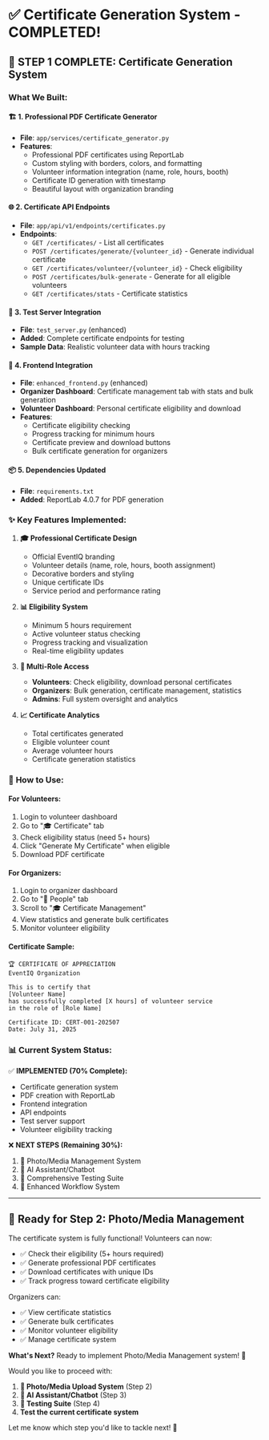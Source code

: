# ✅ Certificate Generation System - COMPLETED!

## 🎉 **STEP 1 COMPLETE: Certificate Generation System**

### What We Built:

#### 🏗️ **1. Professional PDF Certificate Generator**
- **File**: `app/services/certificate_generator.py`
- **Features**:
  - Professional PDF certificates using ReportLab
  - Custom styling with borders, colors, and formatting
  - Volunteer information integration (name, role, hours, booth)
  - Certificate ID generation with timestamp
  - Beautiful layout with organization branding

#### 🌐 **2. Certificate API Endpoints**
- **File**: `app/api/v1/endpoints/certificates.py`
- **Endpoints**:
  - `GET /certificates/` - List all certificates
  - `POST /certificates/generate/{volunteer_id}` - Generate individual certificate
  - `GET /certificates/volunteer/{volunteer_id}` - Check eligibility
  - `POST /certificates/bulk-generate` - Generate for all eligible volunteers
  - `GET /certificates/stats` - Certificate statistics

#### 🧪 **3. Test Server Integration**
- **File**: `test_server.py` (enhanced)
- **Added**: Complete certificate endpoints for testing
- **Sample Data**: Realistic volunteer data with hours tracking

#### 🎨 **4. Frontend Integration**
- **File**: `enhanced_frontend.py` (enhanced)
- **Organizer Dashboard**: Certificate management tab with stats and bulk generation
- **Volunteer Dashboard**: Personal certificate eligibility and download
- **Features**:
  - Certificate eligibility checking
  - Progress tracking for minimum hours
  - Certificate preview and download buttons
  - Bulk certificate generation for organizers

#### 📦 **5. Dependencies Updated**
- **File**: `requirements.txt`
- **Added**: ReportLab 4.0.7 for PDF generation

### ✨ **Key Features Implemented:**

1. **🎓 Professional Certificate Design**
   - Official EventIQ branding
   - Volunteer details (name, role, hours, booth assignment)
   - Decorative borders and styling
   - Unique certificate IDs
   - Service period and performance rating

2. **📊 Eligibility System**
   - Minimum 5 hours requirement
   - Active volunteer status checking
   - Progress tracking and visualization
   - Real-time eligibility updates

3. **👥 Multi-Role Access**
   - **Volunteers**: Check eligibility, download personal certificates
   - **Organizers**: Bulk generation, certificate management, statistics
   - **Admins**: Full system oversight and analytics

4. **📈 Certificate Analytics**
   - Total certificates generated
   - Eligible volunteer count
   - Average volunteer hours
   - Certificate generation statistics

### 🚀 **How to Use:**

#### **For Volunteers:**
1. Login to volunteer dashboard
2. Go to "🎓 Certificate" tab
3. Check eligibility status (need 5+ hours)
4. Click "Generate My Certificate" when eligible
5. Download PDF certificate

#### **For Organizers:**
1. Login to organizer dashboard  
2. Go to "👥 People" tab
3. Scroll to "🎓 Certificate Management"
4. View statistics and generate bulk certificates
5. Monitor volunteer eligibility

#### **Certificate Sample:**
```
🏆 CERTIFICATE OF APPRECIATION
EventIQ Organization

This is to certify that
[Volunteer Name]
has successfully completed [X hours] of volunteer service
in the role of [Role Name]

Certificate ID: CERT-001-202507
Date: July 31, 2025
```

### 📊 **Current System Status:**

✅ **IMPLEMENTED (70% Complete):**
- Certificate generation system
- PDF creation with ReportLab
- Frontend integration
- API endpoints
- Test server support
- Volunteer eligibility tracking

❌ **NEXT STEPS (Remaining 30%):**
1. 📸 Photo/Media Management System
2. 🤖 AI Assistant/Chatbot
3. 🧪 Comprehensive Testing Suite
4. 🔄 Enhanced Workflow System

---

## 🎯 **Ready for Step 2: Photo/Media Management**

The certificate system is fully functional! Volunteers can now:
- ✅ Check their eligibility (5+ hours required)
- ✅ Generate professional PDF certificates
- ✅ Download certificates with unique IDs
- ✅ Track progress toward certificate eligibility

Organizers can:
- ✅ View certificate statistics
- ✅ Generate bulk certificates
- ✅ Monitor volunteer eligibility
- ✅ Manage certificate system

**What's Next?** Ready to implement Photo/Media Management system! 📸

Would you like to proceed with:
1. **📸 Photo/Media Upload System** (Step 2)
2. **🤖 AI Assistant/Chatbot** (Step 3)  
3. **🧪 Testing Suite** (Step 4)
4. **Test the current certificate system**

Let me know which step you'd like to tackle next! 🚀
